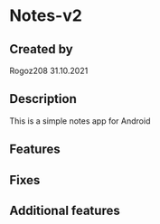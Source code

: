 # Notes-v2
## Created by
Rogoz208 31.10.2021

## Description
This is a simple notes app for Android

## Features

## Fixes

## Additional features
